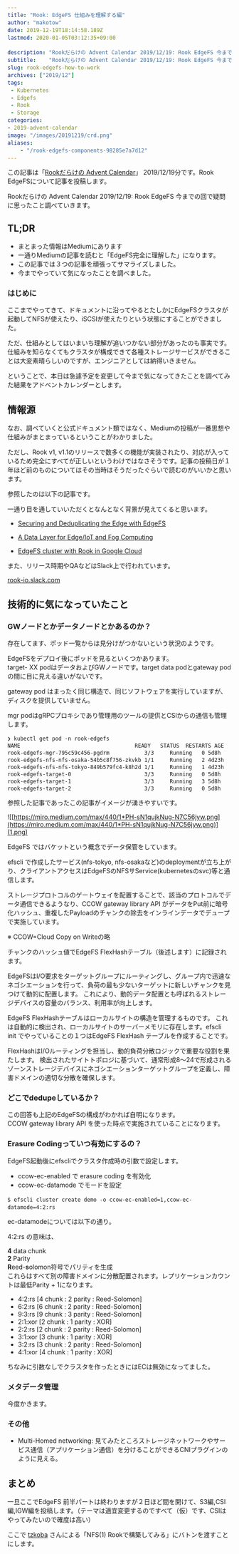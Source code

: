 ```yaml
---
title: "Rook: EdgeFS 仕組みを理解する編"
author: "makotow"
date: 2019-12-19T18:14:58.189Z
lastmod: 2020-01-05T03:12:35+09:00

description: "Rookだらけの Advent Calendar 2019/12/19: Rook EdgeFS 今までの回で疑問に思ったこと調べていく"
subtitle:    "Rookだらけの Advent Calendar 2019/12/19: Rook EdgeFS 今までの回で疑問に思ったこと調べていく"
slug: rook-edgefs-how-to-work
archives: ["2019/12"]
tags:
 - Kubernetes
 - Edgefs
 - Rook
 - Storage
categories:
- 2019-advent-calendar
image: "/images/20191219/crd.png"
aliases:
    - "/rook-edgefs-components-98285e7a7d12"
---
```



この記事は「[Rookだらけの Advent Calendar](https://qiita.com/advent-calendar/2019/rook)」 2019/12/19分です。Rook EdgeFSについて記事を投稿します。

Rookだらけの Advent Calendar 2019/12/19: Rook EdgeFS 今までの回で疑問に思ったこと調べていきます。

## TL;DR

*   まとまった情報はMediumにあります
*   一通りMediumの記事を読むと「EdgeFS完全に理解した」になります。
*   この記事では３つの記事を頑張ってサマライズしました。
*   今までやっていて気になったことを調べました。

### はじめに

ここまでやってきて、ドキュメントに沿ってやるとたしかにEdgeFSクラスタが起動してNFSが使えたり、iSCSIが使えたりという状態にすることができました。

ただ、仕組みとしてはいまいち理解が追いつかない部分があったのも事実です。仕組みを知らなくてもクラスタが構成できて各種ストレージサービスができることは大変素晴らしいのですが、エンジニアとしては納得いきません。

ということで、本日は急遽予定を変更して今まで気になってきたことを調べてみた結果をアドベントカレンダーとします。

## 情報源

なお、調べていくと公式ドキュメント類ではなく、Mediumの投稿が一番思想や仕組みがまとまっているということがわかりました。

ただし、Rook v1, v1.1のリリースで数多くの機能が実装されたり、対応が入っているため完全にすべてが正しいというわけではなさそうです。記事の投稿日が１年ほど前のものについてはその当時はそうだったぐらいで読むのがいいかと思います。

参照したのは以下の記事です。

一通り目を通していいただくとなんとなく背景が見えてくると思います。

* [Securing and Deduplicating the Edge with EdgeFS](https://medium.com/edgefs/securing-and-deduplicating-the-edge-with-edgefs-bd93e7f786de)

* [A Data Layer for Edge/IoT and Fog Computing](https://medium.com/edgefs/a-data-layer-for-edge-iot-and-fog-computing-4e04df4f761a)

* [EdgeFS cluster with Rook in Google Cloud](https://medium.com/edgefs/edgefs-cluster-with-rook-in-google-cloud-2dabe954cda6)


また、リリース時期やQAなどはSlack上で行われています。

[rook-io.slack.com](https://slack.rook.io/)

## 技術的に気になっていたこと

### GWノードとかデータノードとかあるのか？

存在してます、ポッド一覧からは見分けがつかないという状況のようです。

EdgeFSをデプロイ後にポッドを見るといくつかあります。  
target- XX podはデータおよびGWノードです。target data podとgateway pod の間に目に見える違いがないです。

gateway pod はまったく同じ構造で、同じソフトウェアを実行していますが、ディスクを提供していません。

mgr podはgRPCプロキシであり管理用のツールの提供とCSIからの通信も管理します。

```
❯ kubectl get pod -n rook-edgefs          
NAME                                    READY   STATUS  RESTARTS AGE  
rook-edgefs-mgr-795c59c456-pgdrm           3/3     Running   0 5d8h  
rook-edgefs-nfs-nfs-osaka-54b5c8f756-zkvkb 1/1     Running   2 4d23h  
rook-edgefs-nfs-nfs-tokyo-849b579fc4-k8h2d 1/1     Running   1 4d23h  
rook-edgefs-target-0                       3/3     Running   0 5d8h  
rook-edgefs-target-1                       3/3     Running   3 5d8h  
rook-edgefs-target-2                       3/3     Running   0 5d8h
```

参照した記事であったこの記事がイメージが湧きやすいです。


![[https://miro.medium.com/max/440/1*PH-sN1qujkNug-N7C56jyw.png](https://miro.medium.com/max/440/1*PH-sN1qujkNug-N7C56jyw.png)](1.png)


EdgeFS ではバケットという概念でデータ保管をしています。

efscli で作成したサービス(nfs-tokyo, nfs-osakaなど)のdeploymentが立ち上がり、クライアントアクセスはEdgeFSのNFSサService(kubernetesのsvc)等と通信します。

ストレージプロトコルのゲートウェイを配置することで、該当のプロトコルでデータ通信できるようなり、CCOW gateway library API がデータをPut前に暗号化ハッシュ、重複したPayloadのチャンクの除去をインラインデータでデュープで実施しています。

※ CCOW=Cloud Copy on Writeの略

チャンクのハッシュ値でEdgeFS FlexHashテーブル（後述します）に記録されます。

EdgeFSはI/O要求をターゲットグループにルーティングし、グループ内で迅速なネゴシエーションを行って、負荷の最も少ないターゲットに新しいチャンクを見つけて動的に配置します。 これにより、動的データ配置とも呼ばれるストレージデバイスの容量のバランス、利用率が向上します。

EdgeFS FlexHashテーブルはローカルサイトの構造を管理するものです。 これは自動的に検出され、ローカルサイトのサーバーメモリに存在します。efscli init でやっていることの１つはEdgeFS FlexHash テーブルを作成することです。

FlexHashはI/Oルーティングを担当し、動的負荷分散ロジックで重要な役割を果たします。 検出されたサイトトポロジに基づいて、通常形成8〜24で形成されるゾーンストレージデバイスにネゴシエーションターゲットグループを定義し、障害ドメインの適切な分散を確保します。

### どこでdedupeしているか？

この回答も上記のEdgeFSの構成がわかれば自明になります。  
CCOW gateway library API を使った時点で実施されていることになります。

### Erasure Codingっていつ有効にするの？

EdgeFS起動後にefscliでクラスタ作成時の引数で設定します。

*   ccow-ec-enabled で erasure coding を有効化
*   ccow-ec-datamode でモードを設定

``$ efscli cluster create demo -o ccow-ec-enabled=1,ccow-ec-datamode=4:2:rs``

ec-datamodeについては以下の通り。

4:2:rs の意味は、

**4** data chunk   
**2** Parity  
**R**eed-**s**olomon符号でパリティを生成  
これらはすべて別の障害ドメインに分散配置されます。レプリケーションカウントは最低Parity + 1になります。

*   4:2:rs [4 chunk : 2 parity : Reed-Solomon]
*   6:2:rs [6 chunk : 2 parity : Reed-Solomon]
*   9:3:rs [9 chunk : 3 parity : Reed-Solomon]
*   2:1:xor [2 chunk : 1 parity : XOR]
*   2:2:rs [2 chunk : 2 parity : Reed-Solomon]
*   3:1:xor [3 chunk : 1 parity : XOR]
*   3:2:rs [3 chunk : 2 parity : Reed-Solomon]
*   4:1:xor [4 chunk : 1 parity : XOR]

ちなみに引数なしでクラスタを作ったときにはECは無効になってました。

### メタデータ管理

今度かきます。

### その他

*   Multi-Homed networking: 見てみたところストレージネットワークやサービス通信（アプリケーション通信）を分けることができるCNIプラグインのように見える。

## まとめ

一旦ここでEdgeFS 前半パートは終わりますが２日ほど間を開けて、S3編,CSI編,IGW編を投稿します。（テーマは適宜変更するのですべて（仮）です、CSIはやってみたいので確度は高い）

ここで [tzkoba](https://qiita.com/tzkoba) さんによる「NFS(1) Rookで構築してみる」にバトンを渡すことにします。
